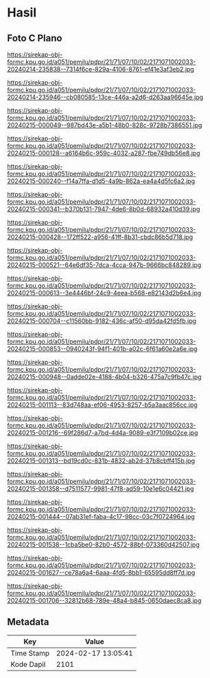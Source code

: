# Hasil

## Foto C Plano

https://sirekap-obj-formc.kpu.go.id/a051/pemilu/pdpr/21/71/07/10/02/2171071002033-20240214-235838--7314f6ce-829a-4106-8761-ef41e3af3eb2.jpg

https://sirekap-obj-formc.kpu.go.id/a051/pemilu/pdpr/21/71/07/10/02/2171071002033-20240214-235946--cb080585-13ce-446a-a2d6-d263aa96645e.jpg

https://sirekap-obj-formc.kpu.go.id/a051/pemilu/pdpr/21/71/07/10/02/2171071002033-20240215-000049--987bd43e-a5b1-48b0-828c-9728b7386551.jpg

https://sirekap-obj-formc.kpu.go.id/a051/pemilu/pdpr/21/71/07/10/02/2171071002033-20240215-000128--a6164b6c-959c-4032-a287-fbe749db56e8.jpg

https://sirekap-obj-formc.kpu.go.id/a051/pemilu/pdpr/21/71/07/10/02/2171071002033-20240215-000240--f14a7ffa-d1d5-4a9b-862a-ea4a4d5fc6a2.jpg

https://sirekap-obj-formc.kpu.go.id/a051/pemilu/pdpr/21/71/07/10/02/2171071002033-20240215-000341--b370b131-7947-4de6-8b0d-68932a410d39.jpg

https://sirekap-obj-formc.kpu.go.id/a051/pemilu/pdpr/21/71/07/10/02/2171071002033-20240215-000428--172ff522-a956-41ff-8b31-cbdc86b5d718.jpg

https://sirekap-obj-formc.kpu.go.id/a051/pemilu/pdpr/21/71/07/10/02/2171071002033-20240215-000521--64e6df35-7dca-4cca-947b-9666bc848289.jpg

https://sirekap-obj-formc.kpu.go.id/a051/pemilu/pdpr/21/71/07/10/02/2171071002033-20240215-000613--3e4446bf-24c9-4eea-b568-e82143d2b6e4.jpg

https://sirekap-obj-formc.kpu.go.id/a051/pemilu/pdpr/21/71/07/10/02/2171071002033-20240215-000704--c11560bb-9182-436c-af50-d95da42fd5fb.jpg

https://sirekap-obj-formc.kpu.go.id/a051/pemilu/pdpr/21/71/07/10/02/2171071002033-20240215-000853--0940243f-94f1-401b-a02c-6f61a60e2a6e.jpg

https://sirekap-obj-formc.kpu.go.id/a051/pemilu/pdpr/21/71/07/10/02/2171071002033-20240215-000948--0adde02e-4188-4b04-b326-475a7c9fb47c.jpg

https://sirekap-obj-formc.kpu.go.id/a051/pemilu/pdpr/21/71/07/10/02/2171071002033-20240215-001113--83d748aa-ef06-4953-8257-b5a3aac856cc.jpg

https://sirekap-obj-formc.kpu.go.id/a051/pemilu/pdpr/21/71/07/10/02/2171071002033-20240215-001216--69f286d7-a7bd-4d4a-9089-e3f7109b02ce.jpg

https://sirekap-obj-formc.kpu.go.id/a051/pemilu/pdpr/21/71/07/10/02/2171071002033-20240215-001313--bd19cd0c-831b-4832-ab2d-37b8cbff415b.jpg

https://sirekap-obj-formc.kpu.go.id/a051/pemilu/pdpr/21/71/07/10/02/2171071002033-20240215-001358--d7511577-9981-47f8-ad59-10e1e6c04421.jpg

https://sirekap-obj-formc.kpu.go.id/a051/pemilu/pdpr/21/71/07/10/02/2171071002033-20240215-001444--07ab31ef-faba-4c17-98cc-03c7f0724964.jpg

https://sirekap-obj-formc.kpu.go.id/a051/pemilu/pdpr/21/71/07/10/02/2171071002033-20240215-001538--1cba5be0-82b0-4572-88bf-073360d42507.jpg

https://sirekap-obj-formc.kpu.go.id/a051/pemilu/pdpr/21/71/07/10/02/2171071002033-20240215-001627--ce78a6a4-6aaa-4fd5-8bb1-65595dd8ff7d.jpg

https://sirekap-obj-formc.kpu.go.id/a051/pemilu/pdpr/21/71/07/10/02/2171071002033-20240215-001706--32812b68-789e-48a4-b845-0650daec8ca8.jpg


## Metadata

| Key        | Value               |
| ---------- | ------------------- |
| Time Stamp | 2024-02-17 13:05:41 |
| Kode Dapil | 2101                |



